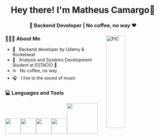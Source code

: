 <h1 align="center">Hey there! I'm Matheus Camargo👋 </h1>
<h3 align="center">🚀 Backend Developer | No coffee, no way ♥ </h3>
<div>
<img width = "35%" align="right" alt="PIC" height="300px" src="https://media.tenor.com/6Smdek4g_mcAAAAd/bebendo-café-tomando-café.gif" />
<div align="left"> 
  <h3> 👨🏻‍💻 About Me </h3>

  - 🚀 &nbsp; Backend developer by Udemy & Rocketseat
  - 📖 &nbsp; Analysis and Systems Development Student at ESTACIO 📖
  - ☕ &nbsp; No coffee, no way
  - 🎧 &nbsp; I live to the sound of music

</div> 
</div>

<div>
  <h3> 💻 Languages and Tools </h3>
  <p>
   <img src="https://media3.giphy.com/media/ln7z2eWriiQAllfVcn/200w.webp" width="50"><img src="https://i.giphy.com/media/LMt9638dO8dftAjtco/200.webp"   width="50"><img src="https://i.giphy.com/media/eNAsjO55tPbgaor7ma/200w.webp" width="50"><img src="https://i.giphy.com/media/IdyAQJVN2kVPNUrojM/200.webp" width="50"<img src="https://media.giphy.com/media/SU2ic3wTfuC6JhD1lA/giphy.gif" width="50"><img src="https://media.giphy.com/media/kH1DBkPNyZPOk0BxrM/giphy.gif" width="100">
  <p>
</div> 
